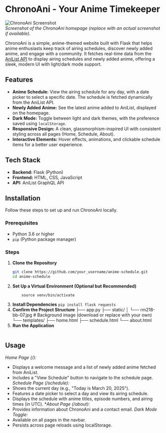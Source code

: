 # ChronoAni - Your Anime Timekeeper

![ChronoAni Screenshot]()  
*Screenshot of the ChronoAni homepage (replace with an actual screenshot if available).*

ChronoAni is a simple, anime-themed website built with Flask that helps anime enthusiasts keep track of airing schedules, discover newly added anime, and engage with a community. It fetches real-time data from the [AniList API](https://anilist.gitbook.io/anilist-apiv2-docs/) to display airing schedules and newly added anime, offering a sleek, modern UI with light/dark mode support.

## Features

- **Anime Schedule:** View the airing schedule for any day, with a date picker to select a specific date. The schedule is fetched dynamically from the AniList API.
- **Newly Added Anime:** See the latest anime added to AniList, displayed on the homepage.
- **Dark Mode:** Toggle between light and dark themes, with the preference saved using `localStorage`.
- **Responsive Design:** A clean, glassmorphism-inspired UI with consistent styling across all pages (Home, Schedule, About).
- **Interactive Elements:** Hover effects, animations, and clickable schedule items for a better user experience.

## Tech Stack

- **Backend:** Flask (Python)
- **Frontend:** HTML, CSS, JavaScript
- **API:** AniList GraphQL API

## Installation

Follow these steps to set up and run ChronoAni locally.

### Prerequisites

- Python 3.6 or higher
- `pip` (Python package manager)

### Steps

1. **Clone the Repository**
   ```bash
   git clone https://github.com/your_username/anime-schedule.git
   cd anime-schedule
2. **Set Up a Virtual Environment (Optional but Recommended)**
   ``` python3 -m venv venv
       source venv/bin/activate
3. **Install Dependencies**
    ``` pip install flask requests ```
4. **Confirm the Project Structure**
├── app.py
├── static/
│   └── rm218-bb-07.jpg  # Background image (download or replace with your own)
└── templates/
    ├── home.html
    ├── schedule.html
    └── about.html
5. **Run the Application**
   ``` python3 app.py   
   
## Usage

*Home Page (/):*
- Displays a welcome message and a list of newly added anime fetched from AniList.
- Includes a "View Schedule" button to navigate to the schedule page.
*Schedule Page (/schedule):*
- Shows the current day (e.g., "Today is March 20, 2025").
- Features a date picker to select a day and view its airing schedule.
- Displays the schedule with anime titles, episode numbers, and airing times (in UTC).
**About Page (/about):*
- Provides information about ChronoAni and a contact email.
*Dark Mode Toggle:*
- Available on all pages in the navbar.
- Persists across page reloads using localStorage.
